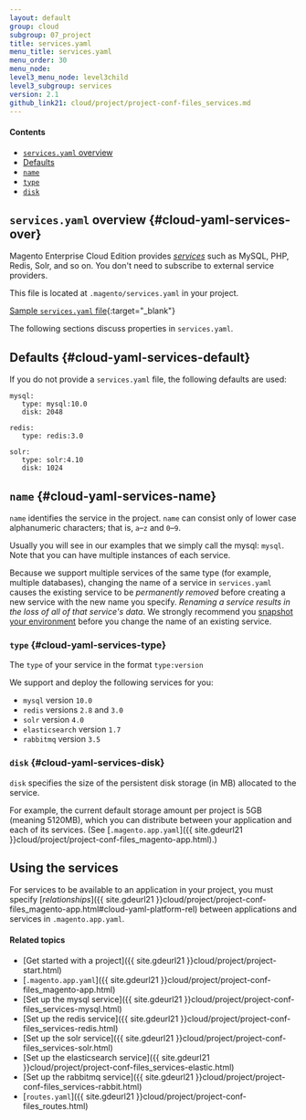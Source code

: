```yaml
---
layout: default
group: cloud
subgroup: 07_project
title: services.yaml
menu_title: services.yaml
menu_order: 30
menu_node: 
level3_menu_node: level3child
level3_subgroup: services
version: 2.1
github_link21: cloud/project/project-conf-files_services.md
---
```


#### Contents
*	[`services.yaml` overview](#cloud-yaml-services-over)
*	[Defaults](#cloud-yaml-services-default)
*	[`name`](#cloud-yaml-services-name) 
*	[`type`](#cloud-yaml-services-type)
*	[`disk`](#cloud-yaml-services-disk)  

## `services.yaml` overview {#cloud-yaml-services-over}
Magento Enterprise Cloud Edition provides [*services*](#cloud-yaml-services-type) such as MySQL, PHP, Redis, Solr, and so on. You don't need to subscribe to external service providers.

This file is located at `.magento/services.yaml` in your project.

[Sample `services.yaml` file](https://github.com/magento/magento-cloud/blob/master/.magento/services.yaml){:target="_blank"}

The following sections discuss properties in `services.yaml`.

## Defaults {#cloud-yaml-services-default}
If you do not provide a `services.yaml` file, the following defaults are used:

	mysql:
	   type: mysql:10.0
	   disk: 2048

	redis:
	   type: redis:3.0

	solr:
	   type: solr:4.10
	   disk: 1024

## `name` {#cloud-yaml-services-name}
`name` identifies the service in the project. `name` can consist only of lower case alphanumeric characters; that is, `a`&ndash;`z` and `0`&ndash;`9`.

Usually you will see in our examples that we simply call the mysql: `mysql`. Note that you can have multiple instances of each service.

<div class="bs-callout bs-callout-warning">
    <p>Because we support multiple services of the same type (for example, multiple databases), changing the name of a service in <code>services.yaml</code> causes the existing service to be <em>permanently removed</em> before creating a new service with the new name you specify. <em>Renaming a service results in the loss of all of that service's data</em>. We strongly recommend you <a href="{{ site.gdeurl21 }}cloud/admin/admin-snap.html">snapshot your environment</a> before you change the name of an existing service.</p>
</div>

### `type` {#cloud-yaml-services-type}
The `type` of your service in the format `type:version`

We support and deploy the following services for you:

*	`mysql` version `10.0`
*	`redis` versions `2.8` and `3.0`
*	`solr` version `4.0`
*	`elasticsearch` version `1.7`
*	`rabbitmq` version `3.5`

### `disk` {#cloud-yaml-services-disk}

`disk` specifies the size of the persistent disk storage (in MB) allocated to the service. 

For example, the current default storage amount per project is 5GB (meaning 5120MB), which you can distribute between your application and each of its services. (See [`.magento.app.yaml`]({{ site.gdeurl21 }}cloud/project/project-conf-files_magento-app.html).)

## Using the services
For services to be available to an application in your project, you must specify [*relationships*]({{ site.gdeurl21 }}cloud/project/project-conf-files_magento-app.html#cloud-yaml-platform-rel) between applications and services in `.magento.app.yaml`.

#### Related topics
*	[Get started with a project]({{ site.gdeurl21 }}cloud/project/project-start.html)
*	[`.magento.app.yaml`]({{ site.gdeurl21 }}cloud/project/project-conf-files_magento-app.html)
*	[Set up the mysql service]({{ site.gdeurl21 }}cloud/project/project-conf-files_services-mysql.html)
*	[Set up the redis service]({{ site.gdeurl21 }}cloud/project/project-conf-files_services-redis.html)
*	[Set up the solr service]({{ site.gdeurl21 }}cloud/project/project-conf-files_services-solr.html)
*	[Set up the elasticsearch service]({{ site.gdeurl21 }}cloud/project/project-conf-files_services-elastic.html)
*	[Set up the rabbitmq service]({{ site.gdeurl21 }}cloud/project/project-conf-files_services-rabbit.html)
*	[`routes.yaml`]({{ site.gdeurl21 }}cloud/project/project-conf-files_routes.html)
